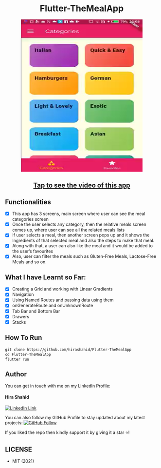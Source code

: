 <h1 align="center">Flutter-TheMealApp</h1>
<a href="#">
  <div align="center" >
    <img src="ss.png" width='400' height = '500'/>
  </div>
</a>

## <h2 align = "center"> [Tap to see the video of this app](https://hirashahid.thecloudsoft.com/flutter-themealapp/)</h2>

## Functionalities
- [x] This app has 3 screens, main screen where user can see the meal categories screen 
- [x] Once the user selects any category, then the relative meals screen comes up, where user can see all the related meals lists 
- [x] If user selects a meal, then another screen pops up and it shows the Ingredients of that selected meal and also the steps to make that meal. 
- [x] Along with that, a user can also like the meal and it would be added to the user’s favourites 
- [x] Also, user can filter the meals such as Gluten-Free Meals, Lactose-Free Meals and so on.

## What I have Learnt so Far:
- [x] Creating a Grid and working with Linear Gradients 
- [x] Navigation 
- [x] Using Named Routes and passing data using them
- [x] onGenerateRoute and onUnknownRoute
- [x] Tab Bar and Bottom Bar
- [x] Drawers 
- [x] Stacks

## How To Run
```
git clone https://github.com/hirashahid/Flutter-TheMealApp
cd Flutter-TheMealApp
flutter run
```

## Author
You can get in touch with me on my LinkedIn Profile:

#### Hira Shahid
[![LinkedIn Link](https://img.shields.io/badge/Connect-thehirashahid-blue.svg?logo=linkedin&longCache=true&style=social&label=Connect
)](https://www.linkedin.com/in/thehirashahid)

You can also follow my GitHub Profile to stay updated about my latest projects: [![GitHub Follow](https://img.shields.io/badge/Connect-hirashahid-blue.svg?logo=Github&longCache=true&style=social&label=Follow)](https://github.com/hirashahid)

If you liked the repo then kindly support it by giving it a star ⭐!

## LICENSE
- MIT (2021)

